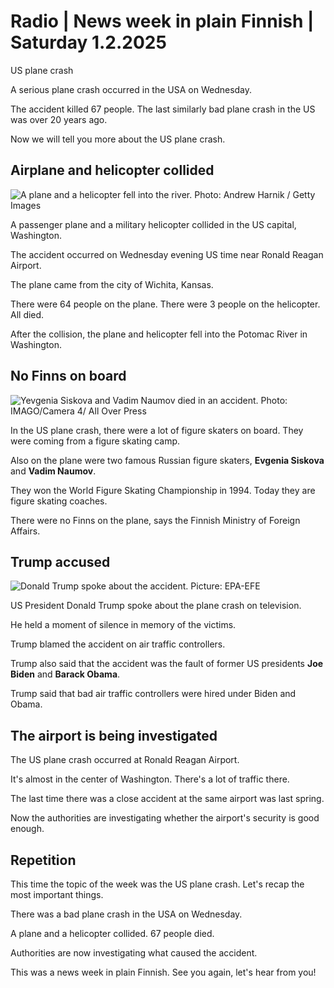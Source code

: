 # Radio \| News week in plain Finnish \| Saturday 1.2.2025

US plane crash

A serious plane crash occurred in the USA on Wednesday.

The accident killed 67 people. The last similarly bad plane crash in the US was over 20 years ago.

Now we will tell you more about the US plane crash.

## Airplane and helicopter collided

![A plane and a helicopter fell into the river. Photo: Andrew Harnik / Getty Images](https://images.cdn.yle.fi/image/upload/c_crop,h_2946,w_5238,x_0,y_396/ar_1.777777777777777,c_fill,g_faces,h_431,w_767/dpr_1.0/q_auto:eco/f_auto/fl_lossy/v1738228329/39-1414050679b40d4139e5)

A passenger plane and a military helicopter collided in the US capital, Washington.

The accident occurred on Wednesday evening US time near Ronald Reagan Airport.

The plane came from the city of Wichita, Kansas.

There were 64 people on the plane. There were 3 people on the helicopter. All died.

After the collision, the plane and helicopter fell into the Potomac River in Washington.

## No Finns on board

![Yevgenia Siskova and Vadim Naumov died in an accident. Photo: IMAGO/Camera 4/ All Over Press](https://images.cdn.yle.fi/image/upload/c_crop,h_1052,w_1871,x_0,y_0/ar_1.777777777777777,c_fill,g_faces,h_431,w_767/dpr_1.0/q_auto:eco/f_auto/fl_lossy/v1738242655/39-1414395679b7a3869c69)

In the US plane crash, there were a lot of figure skaters on board. They were coming from a figure skating camp.

Also on the plane were two famous Russian figure skaters, **Evgenia Siskova** and **Vadim Naumov**.

They won the World Figure Skating Championship in 1994. Today they are figure skating coaches.

There were no Finns on the plane, says the Finnish Ministry of Foreign Affairs.

## Trump accused

![Donald Trump spoke about the accident. Picture: EPA-EFE](https://images.cdn.yle.fi/image/upload/c_crop,h_2248,w_4005,x_0,y_250/ar_1.7777777777777777,c_fill,g_faces,h_431,w_767/dpr_1.0/q_auto:eco/f_auto/fl_lossy/v1738259572/39-1414612679bbc64610fa)

US President Donald Trump spoke about the plane crash on television.

He held a moment of silence in memory of the victims.

Trump blamed the accident on air traffic controllers.

Trump also said that the accident was the fault of former US presidents **Joe Biden** and **Barack Obama**.

Trump said that bad air traffic controllers were hired under Biden and Obama.

## The airport is being investigated

The US plane crash occurred at Ronald Reagan Airport.

It's almost in the center of Washington. There's a lot of traffic there.

The last time there was a close accident at the same airport was last spring.

Now the authorities are investigating whether the airport's security is good enough.

## Repetition

This time the topic of the week was the US plane crash. Let's recap the most important things.

There was a bad plane crash in the USA on Wednesday.

A plane and a helicopter collided. 67 people died.

Authorities are now investigating what caused the accident.

This was a news week in plain Finnish. See you again, let's hear from you!
